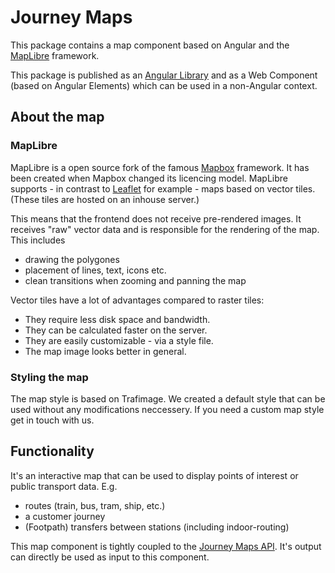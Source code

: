 # Journey Maps

This package contains a map component based on Angular and the [MapLibre](https://maplibre.org/maplibre-gl-js-docs/api/)
framework.

This package is published as an [Angular Library](/journey-maps/components/angular/overview) and as a Web Component (based on Angular Elements) which can be used in a non-Angular context.

## About the map

### MapLibre

MapLibre is a open source fork of the famous [Mapbox](https://www.mapbox.com) framework. It has been created
when Mapbox changed its licencing model. MapLibre supports - in contrast to [Leaflet](https://leafletjs.com/) for example - maps based on vector tiles. (These tiles are hosted on an inhouse server.)

This means that the frontend does not receive pre-rendered images. It receives "raw" vector data and is responsible for the rendering of the map. This includes

- drawing the polygones
- placement of lines, text, icons etc.
- clean transitions when zooming and panning the map

Vector tiles have a lot of advantages compared to raster tiles:

- They require less disk space and bandwidth.
- They can be calculated faster on the server.
- They are easily customizable - via a style file.
- The map image looks better in general.

### Styling the map

The map style is based on Trafimage. We created a default style that can be used without any modifications neccessery. If you need a custom map style get in touch with us.

## Functionality

It's an interactive map that can be used to display points of interest or public transport data. E.g.

- routes (train, bus, tram, ship, etc.)
- a customer journey
- (Footpath) transfers between stations (including indoor-routing)

This map component is tightly coupled to the [Journey Maps API](https://developer.sbb.ch/apis/journey-maps/information).
It's output can directly be used as input to this component.
